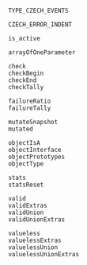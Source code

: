 

        TYPE_CZECH_EVENTS
        
        CZECH_ERROR_INDENT
        
        is_active

        arrayOfOneParameter

        check
        checkBegin
        checkEnd
        checkTally

        failureRatio
        failureTally

        mutateSnapshot
        mutated

        objectIsA
        objectInterface
        objectPrototypes
        objectType

        stats
        statsReset

        valid
        validExtras
        validUnion
        validUnionExtras

        valueless
        valuelessExtras
        valuelessUnion
        valuelessUnionExtras